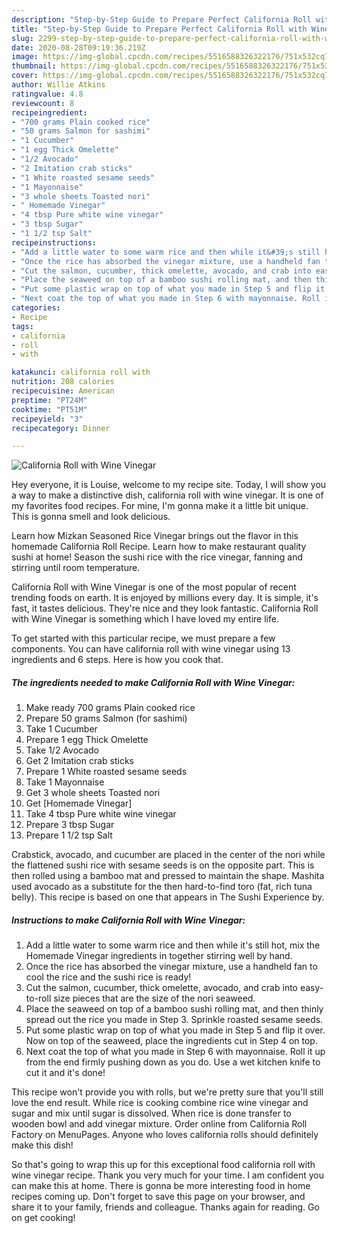 ```yaml
---
description: "Step-by-Step Guide to Prepare Perfect California Roll with Wine Vinegar"
title: "Step-by-Step Guide to Prepare Perfect California Roll with Wine Vinegar"
slug: 2299-step-by-step-guide-to-prepare-perfect-california-roll-with-wine-vinegar
date: 2020-08-28T09:19:36.219Z
image: https://img-global.cpcdn.com/recipes/5516588326322176/751x532cq70/california-roll-with-wine-vinegar-recipe-main-photo.jpg
thumbnail: https://img-global.cpcdn.com/recipes/5516588326322176/751x532cq70/california-roll-with-wine-vinegar-recipe-main-photo.jpg
cover: https://img-global.cpcdn.com/recipes/5516588326322176/751x532cq70/california-roll-with-wine-vinegar-recipe-main-photo.jpg
author: Willie Atkins
ratingvalue: 4.8
reviewcount: 8
recipeingredient:
- "700 grams Plain cooked rice"
- "50 grams Salmon for sashimi"
- "1 Cucumber"
- "1 egg Thick Omelette"
- "1/2 Avocado"
- "2 Imitation crab sticks"
- "1 White roasted sesame seeds"
- "1 Mayonnaise"
- "3 whole sheets Toasted nori"
- " Homemade Vinegar"
- "4 tbsp Pure white wine vinegar"
- "3 tbsp Sugar"
- "1 1/2 tsp Salt"
recipeinstructions:
- "Add a little water to some warm rice and then while it&#39;s still hot, mix the Homemade Vinegar ingredients in together stirring well by hand."
- "Once the rice has absorbed the vinegar mixture, use a handheld fan to cool the rice and the sushi rice is ready!"
- "Cut the salmon, cucumber, thick omelette, avocado, and crab into easy-to-roll size pieces that are the size of the nori seaweed."
- "Place the seaweed on top of a bamboo sushi rolling mat, and then thinly spread out the rice you made in Step 3. Sprinkle roasted sesame seeds."
- "Put some plastic wrap on top of what you made in Step 5 and flip it over. Now on top of the seaweed, place the ingredients cut in Step 4 on top."
- "Next coat the top of what you made in Step 6 with mayonnaise. Roll it up from the end firmly pushing down as you do. Use a wet kitchen knife to cut it and it&#39;s done!"
categories:
- Recipe
tags:
- california
- roll
- with

katakunci: california roll with 
nutrition: 208 calories
recipecuisine: American
preptime: "PT24M"
cooktime: "PT51M"
recipeyield: "3"
recipecategory: Dinner

---
```



![California Roll with Wine Vinegar](https://img-global.cpcdn.com/recipes/5516588326322176/751x532cq70/california-roll-with-wine-vinegar-recipe-main-photo.jpg)

Hey everyone, it is Louise, welcome to my recipe site. Today, I will show you a way to make a distinctive dish, california roll with wine vinegar. It is one of my favorites food recipes. For mine, I'm gonna make it a little bit unique. This is gonna smell and look delicious.

Learn how Mizkan Seasoned Rice Vinegar brings out the flavor in this homemade California Roll Recipe. Learn how to make restaurant quality sushi at home! Season the sushi rice with the rice vinegar, fanning and stirring until room temperature.

California Roll with Wine Vinegar is one of the most popular of recent trending foods on earth. It is enjoyed by millions every day. It is simple, it's fast, it tastes delicious. They're nice and they look fantastic. California Roll with Wine Vinegar is something which I have loved my entire life.


To get started with this particular recipe, we must prepare a few components. You can have california roll with wine vinegar using 13 ingredients and 6 steps. Here is how you cook that.

<!--inarticleads1-->

##### The ingredients needed to make California Roll with Wine Vinegar:

1. Make ready 700 grams Plain cooked rice
1. Prepare 50 grams Salmon (for sashimi)
1. Take 1 Cucumber
1. Prepare 1 egg Thick Omelette
1. Take 1/2 Avocado
1. Get 2 Imitation crab sticks
1. Prepare 1 White roasted sesame seeds
1. Take 1 Mayonnaise
1. Get 3 whole sheets Toasted nori
1. Get  [Homemade Vinegar]
1. Take 4 tbsp Pure white wine vinegar
1. Prepare 3 tbsp Sugar
1. Prepare 1 1/2 tsp Salt


Crabstick, avocado, and cucumber are placed in the center of the nori while the flattened sushi rice with sesame seeds is on the opposite part. This is then rolled using a bamboo mat and pressed to maintain the shape. Mashita used avocado as a substitute for the then hard-to-find toro (fat, rich tuna belly). This recipe is based on one that appears in The Sushi Experience by. 

<!--inarticleads2-->

##### Instructions to make California Roll with Wine Vinegar:

1. Add a little water to some warm rice and then while it&#39;s still hot, mix the Homemade Vinegar ingredients in together stirring well by hand.
1. Once the rice has absorbed the vinegar mixture, use a handheld fan to cool the rice and the sushi rice is ready!
1. Cut the salmon, cucumber, thick omelette, avocado, and crab into easy-to-roll size pieces that are the size of the nori seaweed.
1. Place the seaweed on top of a bamboo sushi rolling mat, and then thinly spread out the rice you made in Step 3. Sprinkle roasted sesame seeds.
1. Put some plastic wrap on top of what you made in Step 5 and flip it over. Now on top of the seaweed, place the ingredients cut in Step 4 on top.
1. Next coat the top of what you made in Step 6 with mayonnaise. Roll it up from the end firmly pushing down as you do. Use a wet kitchen knife to cut it and it&#39;s done!


This recipe won&#39;t provide you with rolls, but we&#39;re pretty sure that you&#39;ll still love the end result. While rice is cooking combine rice wine vinegar and sugar and mix until sugar is dissolved. When rice is done transfer to wooden bowl and add vinegar mixture. Order online from California Roll Factory on MenuPages. Anyone who loves california rolls should definitely make this dish! 

So that's going to wrap this up for this exceptional food california roll with wine vinegar recipe. Thank you very much for your time. I am confident you can make this at home. There is gonna be more interesting food in home recipes coming up. Don't forget to save this page on your browser, and share it to your family, friends and colleague. Thanks again for reading. Go on get cooking!
